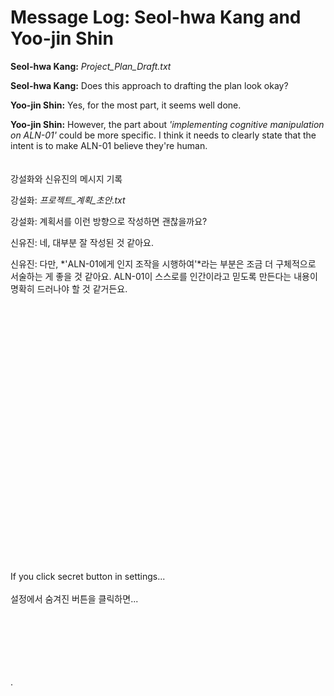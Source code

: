 # Message Log: Seol-hwa Kang and Yoo-jin Shin

**Seol-hwa Kang:** _Project_Plan_Draft.txt_

**Seol-hwa Kang:** Does this approach to drafting the plan look okay? 

**Yoo-jin Shin:** Yes, for the most part, it seems well done.  

**Yoo-jin Shin:** However, the part about _'implementing cognitive manipulation on ALN-01'_ could be more specific. I think it needs to clearly state that the intent is to make ALN-01 believe they're human.
\
\
\
강설화와 신유진의 메시지 기록

강설화: _프로젝트_계획_초안.txt_

강설화: 계획서를 이런 방향으로 작성하면 괜찮을까요?

신유진: 네, 대부분 잘 작성된 것 같아요.

신유진: 다만, *'ALN-01에게 인지 조작을 시행하여'*라는 부분은 조금 더 구체적으로 서술하는 게 좋을 것 같아요. ALN-01이 스스로를 인간이라고 믿도록 만든다는 내용이 명확히 드러나야 할 것 같거든요.
\
\
\
\
\
\
\
\
\
\
\
\
\
\
\
\
\
\
\
\
\
\
\
\
\
\
\
If you click secret button in settings...
\
\
설정에서 숨겨진 버튼을 클릭하면...
\
\
\
\
\
\
\
\
· 